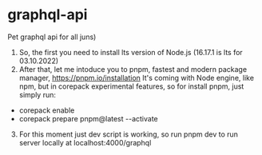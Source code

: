 # graphql-api

Pet graphql api for all juns)

1. So, the first you need to install lts version of Node.js (16.17.1 is lts for 03.10.2022)
2. After that, let me intoduce you to pnpm, fastest and modern package manager, https://pnpm.io/installation
   It's coming with Node engine, like npm, but in corepack experimental features, so for install pnpm, just simply run:

- corepack enable
- corepack prepare pnpm@latest --activate

3. For this moment just dev script is working, so run pnpm dev to run server locally at localhost:4000/graphql
